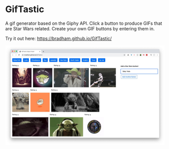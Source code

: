 # GifTastic
A gif generator based on the Giphy API. Click a button to produce GIFs that are Star Wars related. Create your own GIF buttons by entering them in.

Try it out here: https://bradham.github.io/GifTastic/

![Screenshot](Giftastic_Screenshot.jpg)
